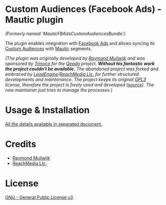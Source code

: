 # Custom Audiences (Facebook Ads) - Mautic plugin

_(Formerly named 'MauticFBAdsCustomAudiencesBundle')_

The plugin enables integration with [Facebook Ads](https://www.facebook.com/business/ads) and allows syncing its [Custom Audiences](https://en-gb.facebook.com/business/help/341425252616329?locale=en_GB) with [Mautic](https://www.mautic.org/) segments.

_(The plugin was originally developed by [Raymond Muilwijk](https://github.com/rmuilwijk) and was sponsored by [Trinoco](https://www.trinoco.nl) for the [Qeado](https://www.qeado.com) project. **Without his fantastic work the project couldn't be available.** The abandoned project was forked and embraced by [LeadEngine](https://www.leadengine.hu/)/[ReachMedia Llc.](https://www.reachmedia.hu/) for further structured developments and maintenance. The project keeps its original [GPL3](https://www.gnu.org/licenses/gpl-3.0.en.html) license, therefore the project is freely used and developed ([source](https://github.com/d-code-ltd/MauticFBAdsCustomAudiencesBundle)). The new maintainer just tries to manage the processes.)_

# Usage & Installation

[All the details available in separated document.](https://docs.google.com/document/d/1xKvPwJnyv8B-dGzerdI8rgnYea2l1tOoLO9Rlw54ABk)

# Credits

- [Raymond Muilwijk](https://github.com/rmuilwijk)
- [ReachMedia Llc.](https://www.reachmedia.hu/)

# License

[GNU - General Public License v3](https://www.gnu.org/licenses/gpl-3.0.en.html)
